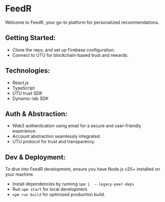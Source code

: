 # FeedR

Welcome to FeedR, your go-to platform for personalized recommendations.

## **Getting Started:**

- Clone the repo, and set up Firebase configuration.
- Connect to UTU for blockchain-based trust and rewards.

## **Technologies:**

- React.js
- TypeScript
- UTU trust SDK
- Dynamic-lab SDK

## **Auth & Abstraction:**

- Web3 authentication using email for a secure and user-friendly experience.
- Account abstraction seamlessly integrated.
- UTU protocol for trust and transparency.

## **Dev & Deployment:**

To dive into FeedR development, ensure you have Node.js v20+ installed on your machine.

- Install dependencies by running `npm i  --legacy-peer-deps`
- Run `npm start` for local development.
- `npm run build` for optimized production build.
